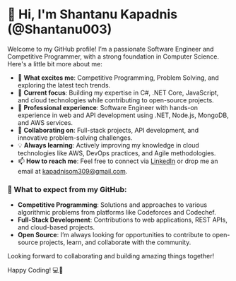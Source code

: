 # 👋 Hi, I'm Shantanu Kapadnis (@Shantanu003)

Welcome to my GitHub profile! I’m a passionate Software Engineer and Competitive Programmer, with a strong foundation in Computer Science. Here's a little bit more about me:

- 👀 **What excites me**: Competitive Programming, Problem Solving, and exploring the latest tech trends.
- 🌱 **Current focus**: Building my expertise in C#, .NET Core, JavaScript, and cloud technologies while contributing to open-source projects.
- 💼 **Professional experience**: Software Engineer with hands-on experience in web and API development using .NET, Node.js, MongoDB, and AWS services.
- 🎯 **Collaborating on**: Full-stack projects, API development, and innovative problem-solving challenges.
- 💡 **Always learning**: Actively improving my knowledge in cloud technologies like AWS, DevOps practices, and Agile methodologies.
- 📫 **How to reach me**: Feel free to connect via [LinkedIn](https://www.linkedin.com/in/shantanu003/) or drop me an email at kapadnisom309@gmail.com.

### 🌟 What to expect from my GitHub:

- **Competitive Programming**: Solutions and approaches to various algorithmic problems from platforms like Codeforces and Codechef.
- **Full-Stack Development**: Contributions to web applications, REST APIs, and cloud-based projects.
- **Open Source**: I’m always looking for opportunities to contribute to open-source projects, learn, and collaborate with the community.

Looking forward to collaborating and building amazing things together!

Happy Coding! 💻🚀
